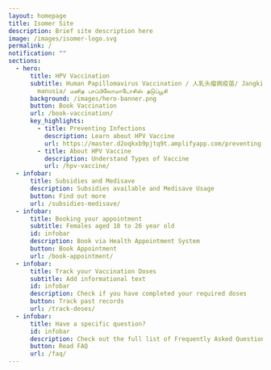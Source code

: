 ```yaml
---
layout: homepage
title: Isomer Site
description: Brief site description here
image: /images/isomer-logo.svg
permalink: /
notification: ""
sections:
  - hero:
      title: HPV Vaccination
      subtitle: Human Papillomavirus Vaccination / 人乳头瘤病疫苗/ Jangkitan papilomavirus
        manusia/ மனித பாப்பிலோமாடோசிஸ் தடுப்பூசி
      background: /images/hero-banner.png
      button: Book Vaccination
      url: /book-vaccination/
      key_highlights:
        - title: Preventing Infections
          description: Learn about HPV Vaccine
          url: https://master.d2oqkxb9pjtq9t.amplifyapp.com/preventing-infections/
        - title: About HPV Vaccine
          description: Understand Types of Vaccine
          url: /hpv-vaccine/
  - infobar:
      title: Subsidies and Medisave
      description: Subsidies available and Medisave Usage
      button: Find out more
      url: /subsidies-medisave/
  - infobar:
      title: Booking your appointment
      subtitle: Females aged 18 to 26 year old
      id: infobar
      description: Book via Health Appointment System
      button: Book Appointment
      url: /book-appointment/
  - infobar:
      title: Track your Vaccination Doses
      subtitle: Add informational text
      id: infobar
      description: Check if you have completed your required doses
      button: Track past records
      url: /track-doses/
  - infobar:
      title: Have a specific question?
      id: infobar
      description: Check out the full list of Frequently Asked Questions
      button: Read FAQ
      url: /faq/
---
```

